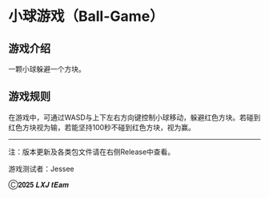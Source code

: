 # 小球游戏（Ball-Game）
## 游戏介绍
一颗小球躲避一个方块。
## 游戏规则
在游戏中，可通过WASD与上下左右方向键控制小球移动，躲避红色方块。若碰到红色方块视为输，若能坚持100秒不碰到红色方块，视为赢。

------
注：版本更新及各类包文件请在右侧Release中查看。

游戏测试者：Jessee

Ⓒ𝟐𝟎𝟐𝟓 𝑳𝑿𝑱 𝒕𝑬𝒂𝒎
